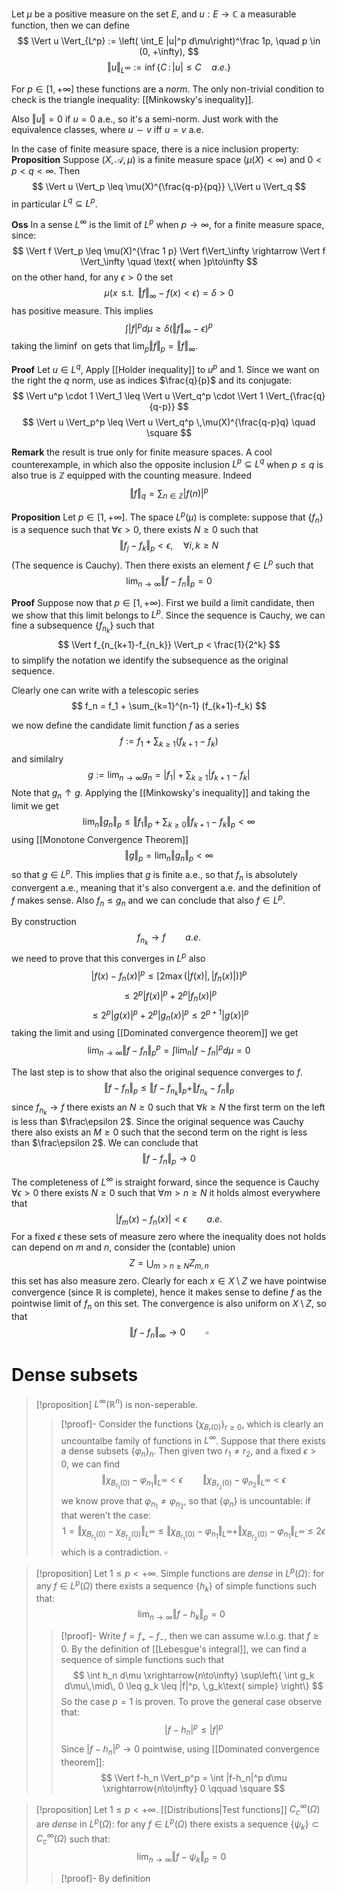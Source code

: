 Let $\mu$ be a positive measure on the set $E$, and $u : E \to \mathbb{C}$ a measurable function, then we can define
$$
\Vert u \Vert_{L^p} := \left( \int_E |u|^p d\mu\right)^\frac 1p, \quad p \in (0, +\infty),
$$
$$
\Vert u \Vert_{L^\infty} := \inf \{C \,:\, |u| \leq C\quad a.e.\}
$$


For $p \in [1,+\infty]$ these functions are a _norm_. The only non-trivial condition to check is the triangle inequality: [[Minkowsky's inequality]].

Also $\Vert u \Vert  = 0$ if $u = 0$ a.e., so it's a semi-norm. Just work with the equivalence classes, where $u \sim v$ iff $u=v$ a.e.

In the case of finite measure space, there is a nice inclusion property:
**Proposition** Suppose $(X,\mathcal{A}, \mu)$ is a finite measure space $(\mu(X) < \infty)$ and $0 < p < q < \infty$. Then
$$
\Vert u \Vert_p \leq \mu(X)^{\frac{q-p}{pq}} \,\Vert u \Vert_q
$$
in particular $L^q \subseteq L^p$.

**Oss** In a sense $L^\infty$ is the limit of $L^p$ when $p \to \infty$, for a finite measure space, since:
$$
\Vert f \Vert_p \leq \mu(X)^{\frac 1 p} \Vert f\Vert_\infty \rightarrow \Vert f \Vert_\infty \quad \text{ when }p\to\infty
$$
on the other hand, for any $\epsilon > 0$ the set
$$
\mu(x \,\text{ s.t. } \,\Vert f\Vert_\infty-f(x) < \epsilon) =\delta > 0
$$
has positive measure. This implies
$$
\int |f|^pd\mu \geq \delta(\Vert f\Vert_\infty -\epsilon)^p
$$
taking the $\liminf$ on gets that $\lim_p \Vert f\Vert_p = \Vert f\Vert_\infty$.

**Proof** Let $u \in L^q$, Apply [[Holder inequality]] to $u^p$ and $1$. Since we want on the right the $q$ norm, use as  indices $\frac{q}{p}$ and its conjugate:
$$
\Vert u^p \cdot 1 \Vert_1 \leq \Vert u \Vert_q^p \cdot \Vert 1 \Vert_{\frac{q}{q-p}}
$$
$$
\Vert u \Vert_p^p \leq \Vert u \Vert_q^p \,\mu(X)^{\frac{q-p}q} \quad \square
$$

**Remark** the result is true only for finite measure spaces. A cool counterexample, in which also the opposite inclusion $L^p \subseteq L^q$ when $p \leq q$ is also true is $\mathbb{Z}$ equipped with the counting measure. Indeed
$$
\Vert f \Vert_q = \sum_{n \in \mathbb{Z}}|f(n)|^p
$$


**Proposition** Let $p \in [1, +\infty]$. The space $L^p(\mu)$ is complete: suppose that $\{f_n\}$ is a sequence such that $\forall \epsilon > 0$, there exists $N \geq 0$ such that
$$
\Vert f_j - f_k \Vert_p < \epsilon, \quad \forall i,k \geq N
$$
(The sequence is Cauchy). Then there exists an element $f \in L^p$ such that
$$
\lim_{n\to\infty} \Vert f- f_n\Vert_p =0
$$

**Proof** Suppose now that $p \in [1,+\infty)$. First we build a limit candidate, then we show that this limit belongs to $L^p$. Since the sequence is Cauchy, we can fine a subsequence $\{f_{n_k}\}$ such that
$$
\Vert f_{n_{k+1}-f_{n_k}} \Vert_p < \frac{1}{2^k}
$$
to simplify the notation we identify the subsequence as the original sequence.

Clearly one can write with a telescopic series
$$
f_n = f_1 + \sum_{k=1}^{n-1} (f_{k+1}-f_k)
$$

we now define the candidate limit function $f$ as a series
$$
f := f_1 + \sum_{k\geq 1} (f_{k+1}-f_k)
$$
and similalry
$$
g := \lim_{n\to\infty} g_n =|f_1| + \sum_{k\geq 1} |f_{k+1}-f_k|
$$
Note that $g_n \uparrow g$. 
Applying the [[Minkowsky's inequality]] and taking the limit we get
$$
\lim_n\Vert g_n\Vert_p\leq \Vert f_1\Vert_p + \sum_{k\geq 0} \Vert f_{k+1}-f_k \Vert_p < \infty
$$
using [[Monotone Convergence Theorem]]
$$
\Vert g \Vert_p = \lim_n \Vert g_n \Vert_p < \infty
$$
so that $g \in L^p$.  This implies that $g$ is finite a.e., so that $f_n$ is absolutely convergent a.e., meaning that it's also convergent a.e. and the definition of $f$ makes sense. Also $f_n \leq g_n$ and we can conclude that also $f \in L^p$. 

By construction 
$$
f_{n_k} \to f \qquad a.e.
$$
we need to prove that this converges in $L^p$ also
$$
|f(x) - f_n(x)|^p \leq [2\max(|f(x)|, |f_n(x)|)]^p
$$
$$
\leq 2^p |f(x)|^p + 2^p|f_n(x)|^p
$$
$$
\leq 2^p|g(x)|^p + 2^p|g_n(x)|^p \leq 2^{p+1}|g(x)|^p
$$
taking the limit and using [[Dominated convergence theorem]] we get
$$
\lim_{n\to\infty} \Vert f-f_n\Vert_p^p = \int \lim_n |f-f_n|^p d\mu = 0
$$


The last step is to show that also the original sequence converges to $f$.
$$
\Vert f-f_n\Vert_p \leq \Vert f-f_{n_k}\Vert_p + \Vert f_{n_k}-f_n\Vert_p
$$
since $f_{n_k} \to f$ there exists an $N \geq 0$ such that $\forall k \geq N$ the first term on the left is less than $\frac\epsilon 2$. Since the original sequence was Cauchy there also exists an $M \geq 0$ such that the second term on the right is less than $\frac\epsilon 2$. We can conclude that
$$
\Vert f-f_n \Vert_p \to 0
$$

The completeness of $L^\infty$ is straight forward, since the sequence is Cauchy $\forall \epsilon  > 0$ there exists $N \geq 0$ such that $\forall m > n \geq N$ it holds almost everywhere that
$$
|f_m(x)-f_n(x)| < \epsilon \qquad a.e.
$$
For a fixed $\epsilon$ these sets of measure zero where the inequality does not holds can depend on $m$ and $n$, consider the (contable) union
$$
Z = \bigcup_{m>n\geq N} Z_{m,n}
$$
this set has also measure zero. Clearly for each $x \in X\setminus Z$ we have pointwise convergence (since $\mathbb{R}$ is complete), hence it makes sense to define $f$ as the pointwise limit of $f_n$ on this set. The convergence is also uniform on $X\setminus Z$, so that
$$
\Vert f-f_n \Vert_\infty \to 0 \qquad \square
$$


# Dense subsets

> [!proposition]
> $L^\infty(\mathbb{R}^n)$ is non-seperable.
> > [!proof]-
> > Consider the functions $\{\chi_{B_r(0)}\}_{r\geq 0}$, which is clearly an uncountalbe family of functions in $L^\infty$. Suppose that there exists a dense subsets $\{ \varphi_n\}_n$. Then given two $r_1 \neq r_2$, and a fixed $\epsilon > 0$,  we can find
> > $$
> > \Vert \chi_{B_{r_1}(0)} - \varphi_{n_1} \Vert_{L^\infty} < \epsilon \qquad \Vert \chi_{B_{r_2}(0)} - \varphi_{n_2} \Vert_{L^\infty} < \epsilon
> > $$
> > we know prove that $\varphi_{n_1} \neq \varphi_{n_2}$, so that $\{\varphi_n\}$ is uncountable: if that weren't the case:
> > $$
> > 1 = \Vert \chi_{B_{r_1}(0)} - \chi_{B_{r_2}(0)} \Vert_{L^\infty} \leq \Vert \chi_{B_{r_1}(0)} - \varphi_{n_1} \Vert_{L^\infty} + 
> > \Vert \chi_{B_{r_2}(0)} - \varphi_{n_1} \Vert_{L^\infty} \leq 2 \epsilon
> > $$
> > which is a contradiction. $\square$

> [!proposition]
> Let $1 \leq p < +\infty$. Simple functions are _dense_ in $L^p(\Omega)$: for any $f \in L^p(\Omega)$ there exists a sequence $\{h_k\}$ of simple functions such that:
> $$
> \lim_{n\to\infty} \Vert f - h_k \Vert_p = 0
> $$
> > [!proof]-
> > Write $f = f_+ - f_-$, then we can assume w.l.o.g. that $f \geq 0$.
> >  By the definition of [[Lebesgue's integral]], we can find a sequence of simple functions such that
> >  $$
> >  \int h_n d\mu \xrightarrow{n\to\infty} \sup\left\{ \int g_k d\mu\,\mid\, 0 \leq g_k \leq |f|^p, \,g_k\text{ simple} \right\}
> >  $$
> > So the case $p=1$ is proven. To prove the general case observe that:
> >  $$
> >  |f-h_n|^p \leq |f|^p
> >  $$
> > Since $|f - h_n|^p \to 0$ pointwise, using [[Dominated convergence theorem]]:
> > $$
> > \Vert f-h_n \Vert_p^p = \int |f-h_n|^p d\mu \xrightarrow{n\to\infty} 0 \qquad \square
> > $$
> >


> [!proposition]
> Let $1 \leq p < +\infty$. [[Distributions|Test functions]] $C_c^\infty(\Omega)$ are _dense_ in $L^p(\Omega)$: for any $f \in L^p(\Omega)$ there exists a sequence $\{\psi_k\} \subset C_c^\infty(\Omega)$ such that:
> $$
> \lim_{n\to\infty} \Vert f - \psi_k \Vert_p = 0
> $$
> > [!proof]-
> >  By definition 



